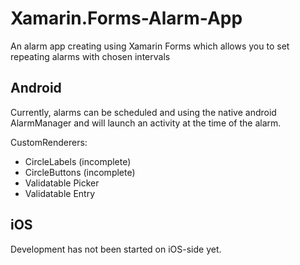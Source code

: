 # Xamarin.Forms-Alarm-App
An alarm app creating using Xamarin Forms which allows you to set repeating alarms with chosen intervals


## Android


Currently, alarms can be scheduled and using the native android AlarmManager and will launch an activity at the time of the alarm.

CustomRenderers:
* CircleLabels (incomplete)
* CircleButtons (incomplete)
* Validatable Picker
* Validatable Entry

## iOS

Development has not been started on iOS-side yet.
